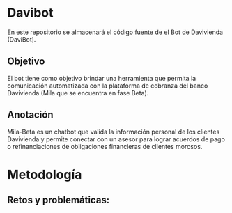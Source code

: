 # Davibot

En este repositorio se almacenará el código fuente de el Bot de Davivienda (DaviBot). 

## Objetivo
El bot tiene como objetivo brindar una herramienta que permita la comunicación automatizada con la plataforma de cobranza del banco Davivienda (Mila que se encuentra en fase Beta).

## Anotación
Mila-Beta es un chatbot que valida la información personal de los clientes Davivienda y permite conectar con un asesor para lograr acuerdos de pago o refinanciaciones de obligaciones financieras de clientes morosos.

# Metodología 

## Retos y problemáticas:
